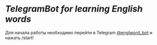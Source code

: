 # *TelegramBot for learning English words*

Для начала работы необходимо перейти в Telegram [@englword_bot](t.me/englword_bot) и нажать /start!
